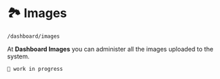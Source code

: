 # 🏞 Images

`/dashboard/images`

At **Dashboard Images** you can administer all the images uploaded to the system.

`🚧 work in progress`
